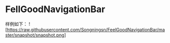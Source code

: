 # FellGoodNavigationBar

样例如下：
![https://raw.githubusercontent.com/Songningsn/FeelGoodNavigationBar/master/snapshot/snapshot.png]
